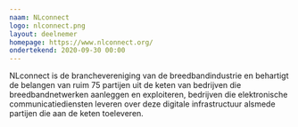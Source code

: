 ```yaml
---
naam: NLconnect
logo: nlconnect.png
layout: deelnemer
homepage: https://www.nlconnect.org/
ondertekend: 2020-09-30 00:00
---
```

NLconnect is de branchevereniging van de breedbandindustrie en behartigt de belangen van ruim 75 partijen uit de keten van bedrijven die breedbandnetwerken aanleggen en exploiteren, bedrijven die elektronische communicatiediensten leveren over deze digitale infrastructuur alsmede partijen die aan de keten toeleveren.